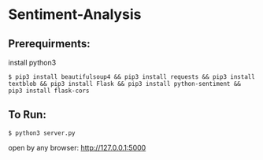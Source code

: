 # Sentiment-Analysis

## Prerequirments:
install python3

    $ pip3 install beautifulsoup4 && pip3 install requests && pip3 install textblob && pip3 install Flask && pip3 install python-sentiment && pip3 install flask-cors

## To Run:
    $ python3 server.py

open by any browser: http://127.0.0.1:5000

